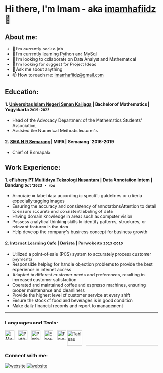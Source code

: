 # Hi there, I'm Imam - aka [imamhafiidz](https://www.youtube.com/channel/UC22xix7qvwpYWnSQ5QEYtAQ) 👋
## About me:
- 🔭 I’m currently seek a job
- 🌱 I’m currently learning Python and MySql
- 👯 I’m looking to collaborate on Data Analyst and Mathematical
- 🤔 I’m looking for suggest for Project Ideas
- 💬 Ask me about anything
- 📫 How to reach me: imamhafiidz@gmail.com
## Education:

#### 1. [Universitas Islam Negeri Sunan Kalijaga](https://uin-suka.ac.id/) | Bachelor of Mathematics | Yogyakarta `2019-2023`
   - Head of the Advocacy Department of the Mathematics Students' Association,
   - Assisted the Numerical Methods lecturer's 

 #### 2. [SMA N 9 Semarang](https://sman9smg.sch.id/) | MIPA | Semarang `2016-2019
   - Chief of Bismapala

## Work Experience:
#### 1. [eFishery PT Multidaya Teknologi Nusantara](https://efishery.com/id) | Data Annotation Intern | Bandung `Oct'2023 - Now`
   - Annotate or label data according to specific guidelines or criteria especially tagging images
   - Ensuring the accuracy and consistency of annotationsAttention to detail to ensure accurate and consistent labeling of data
   - Having domain knowledge in areas such as computer vision
   - Possess analytical thinking skills to identify patterns, structures, or relevant features in the data
   - Help develop the company's business concept for business growth
#### 2. [Internet Learning Cafe](https://www.internetlearningcafe.com/) | Barista | Purwokerto `2019-2019`
   - Utilized a point-of-sale (POS) system to accurately process customer payments
   - Responsible helping for handle objection problems to provide the best experience in internet access
   - Adapted to different customer needs and preferences, resulting in increased customer satisfaction
   - Operated and maintained coffee and espresso machines, ensuring proper maintenance and cleanliness
   - Provide the highest level of customer service at every shift 
   - Ensure the stock of food and beverages is in good condition
   - Make daily financial records and report to management
---

### Languages and Tools:

[<img align="left" alt="MySQL" width="30px" src="https://cdn.jsdelivr.net/gh/devicons/devicon/icons/mysql/mysql-original.svg" style="padding-right:10px;" />][webdev]
[<img align="left" alt="Python" width="30px" src="https://upload.wikimedia.org/wikipedia/commons/thumb/c/c3/Python-logo-notext.svg/110px-Python-logo-notext.svg.png?20100317150552" style="padding-right:10px;" />][webdev]
[<img align="left" alt="Pycharm" width="30px" src="https://upload.wikimedia.org/wikipedia/commons/thumb/1/1d/PyCharm_Icon.svg/220px-PyCharm_Icon.svg.png" style="padding-right:10px;" />][webdev]
[<img align="left" alt="Excel" width="30px" src="https://is2-ssl.mzstatic.com/image/thumb/Purple126/v4/a8/fd/5a/a8fd5a84-c6f1-355f-3b9f-6e86598efaa3/XCEL.png/1200x630bb.png" style="padding-right:10px;" />][webdev]
[<img align="left" alt="Power BI" width="30px" src="https://powerbi.microsoft.com/pictures/application-logos/svg/powerbi.svg" style="padding-right:0px;" />][webdev]
[<img align="left" alt="Tableau" width="50px" src="https://logos-world.net/wp-content/uploads/2021/10/Tableau-Symbol.png" style="padding-right:10px;" />][webdev]

<br />
<br />

---
### Connect with me:

[![website](./img/linkedin-light.svg)](https://www.linkedin.com/in/imamhafiidz#gh-light-mode-only)
[![website](./img/linkedin-dark.svg)](https://www.linkedin.com/in/imamhafiidz#gh-dark-mode-only)


[webdev]: https://github.com/imamhafiidz/imamhafiidz
